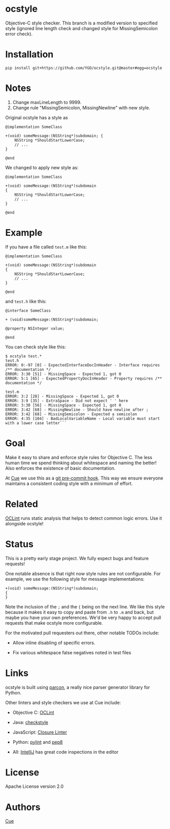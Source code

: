 ocstyle
=======

Objective-C style checker. This branch is a modified version to specified style (ignored line length check and changed style for MissingSemicolon error check).

# Installation

```
pip install git+https://github.com/YGO/ocstyle.git@master#egg=ocstyle
```

# Notes
1. Change maxLineLength to 9999.
2. Change rule "MissingSemicolon, MissingNewline" with new style.

Original ocstyle has a style as
```objc
@implementation SomeClass

+(void) someMessage:(NSString*)subdomain; {
    NSString *ShouldStartLowerCase;
    // ...
}

@end
```

We changed to apply new style as:

```objc
@implementation SomeClass

+(void) someMessage:(NSString*)subdomain
{
    NSString *ShouldStartLowerCase;
    // ...
}

@end
```

# Example

If you have a file called `test.m` like this:

```objc
@implementation SomeClass

+(void) someMessage:(NSString*)subdomain 
{
    NSString *ShouldStartLowerCase;
    // ...
}

@end
```

and `test.h` like this:

```
@interface SomeClass

+ (void)someMessage:(NSString*)subdomain;

@property NSInteger value;

@end
```

You can check style like this:

```
$ ocstyle test.*
test.h
ERROR: 0:-97 [0] - ExpectedInterfaceDocInHeader - Interface requires /** documentation */
ERROR: 3:30 [51] - MissingSpace - Expected 1, got 0
ERROR: 5:1 [65] - ExpectedPropertyDocInHeader - Property requires /** documentation */

test.m
ERROR: 3:2 [28] - MissingSpace - Expected 1, got 0
ERROR: 3:9 [35] - ExtraSpace - Did not expect ' ' here
ERROR: 3:30 [56] - MissingSpace - Expected 1, got 0
ERROR: 3:42 [68] - MissingNewline - Should have newline after ;
ERROR: 3:42 [68] - MissingSemicolon - Expected a semicolon
ERROR: 4:35 [104] - BadLocalVariableName - Local variable must start with a lower case letter```
```

# Goal

Make it easy to share and enforce style rules for Objective C.  The less human time we spend thinking about whitespace
and naming the better!  Also enforces the existence of basic documentation.

At [Cue](http://www.cueup.com) we use this as a
[git pre-commit hook](http://git-scm.com/book/en/Customizing-Git-Git-Hooks).
This way we ensure everyone maintains a consistent coding style with a minimum of effort.

# Related

[OCLint](http://oclint.org/) runs static analysis that helps to detect common logic errors. Use it alongside ocstyle!

# Status

This is a pretty early stage project.  We fully expect bugs and feature requests!

One notable absence is that right now style rules are not configurable.  For example, we use the following style
for message implementations:

```objc
+(void) someMessage:(NSString*)subdomain;
{
}
```

Note the inclusion of the `;` and the `{` being on the next line. We like this style because it makes it easy to copy
and paste from `.h` to `.m` and back, but maybe you have your own preferences.  We'd be very happy to accept pull
requests that make ocstyle more configurable.

For the motivated pull requesters out there, other notable TODOs include:

* Allow inline disabling of specific errors.

* Fix various whitespace false negatives noted in test files


# Links

ocstyle is built using [parcon](http://www.opengroove.org/parcon/parcon-tutorial.html), a really nice parser
generator library for Python.

Other linters and style checkers we use at Cue include:

* Objective C: [OCLint](http://oclint.org/)

* Java: [checkstyle](http://checkstyle.sourceforge.net/)

* JavaScript: [Closure Linter](https://developers.google.com/closure/utilities/)

* Python: [pylint](http://www.logilab.org/857) and [pep8](http://www.python.org/dev/peps/pep-0008/)

* All: [IntelliJ](http://www.jetbrains.com/idea/) has great code inspections in the editor


# License

Apache License version 2.0

# Authors

[Cue](http://www.cueup.com)
